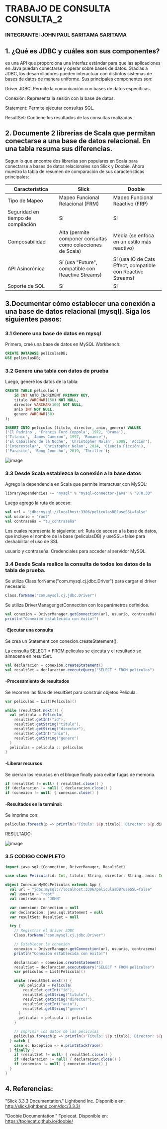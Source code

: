 # TRABAJO DE CONSULTA CONSULTA_2
### INTEGRANTE: JOHN PAUL SARITAMA SARITAMA
## 1. ¿Qué es JDBC y cuáles son sus componentes?

es una API que proporciona una interfaz estándar para que las aplicaciones en Java puedan conectarse y operar sobre bases de datos. Gracias a JDBC, los desarrolladores pueden interactuar con distintos sistemas de bases de datos de manera uniforme. Sus principales componentes son:

Driver JDBC: Permite la comunicación con bases de datos específicas.

Conexión: Representa la sesión con la base de datos.

Statement: Permite ejecutar consultas SQL.

ResultSet: Contiene los resultados de las consultas realizadas.

## 2. Documente 2 librerías de Scala que permitan conectarse a una base de datos relacional. En una tabla resuma sus diferencias.

Segun lo que encontre dos librerías son populares en Scala para conectarse a bases de datos relacionales son Slick y Doobie. Ahora muestro la tabla de resumen de comparación de sus características principales:

| Característica        | Slick                                         | Doobie                                      |
|----------------------|-----------------------------------------------|---------------------------------------------|
| Tipo de Mapeo        | Mapeo Funcional Relacional (FRM)              | Mapeo Funcional Reactivo (FRP)              |
| Seguridad en tiempo de compilación | Sí                                         | Sí                                          |
| Composabilidad       | Alta (permite componer consultas como colecciones de Scala) | Media (se enfoca en un estilo más reactivo) |
| API Asincrónica      | Sí (usa "Future", compatible con Reactive Streams) | Sí (usa IO de Cats Effect, compatible con Reactive Streams) |
| Soporte de SQL       | Sí                                            | Sí                                          |


## 3.Documentar cómo establecer una conexión a una base de datos relacional (mysql). Siga los siguientes pasos:
### 3.1 Genere una base de datos en mysql

Primero, creé una base de datos en MySQL Workbench:
```sql
CREATE DATABASE peliculasDB;
USE peliculasDB;
```
### 3.2 Genere una tabla con datos de prueba

Luego, generé los datos de la tabla:
```sql
CREATE TABLE peliculas (
    id INT AUTO_INCREMENT PRIMARY KEY,
    titulo VARCHAR(150) NOT NULL,
    director VARCHAR(100) NOT NULL,
    anio INT NOT NULL,
    genero VARCHAR(50)
);

INSERT INTO peliculas (titulo, director, anio, genero) VALUES
('El Padrino', 'Francis Ford Coppola', 1972, 'Drama'),
('Titanic', 'James Cameron', 1997, 'Romance'),
('El Caballero de la Noche', 'Christopher Nolan', 2008, 'Acción'),
('Interestelar', 'Christopher Nolan', 2014, 'Ciencia Ficción'),
('Parasite', 'Bong Joon-ho', 2019, 'Thriller');
```

![image](https://github.com/user-attachments/assets/9e8c2a7e-7688-49ed-babf-0e3fc9746eda)


### 3.3 Desde Scala establezca la conexión a la base datos
Agrego la dependencia en Scala que permite interactuar con MySQL:
```Scala
libraryDependencies += "mysql" % "mysql-connector-java" % "8.0.33"
```
Luego agrego la ruta de acceso:
```Scala
val url = "jdbc:mysql://localhost:3306/peliculasDB?useSSL=false"
val usuario = "root"
val contraseña = "tu_contraseña"
```
Los cuales representa lo siguiente:
url: Ruta de acceso a la base de datos, que incluye el nombre de la base (peliculasDB) y useSSL=false para deshabilitar el uso de SSL.

usuario y contraseña: Credenciales para acceder al servidor MySQL.

### 3.4 Desde Scala realice la consulta de todos los datos de la tabla de prueba. 

Se utiliza Class.forName("com.mysql.cj.jdbc.Driver") para cargar el driver necesario.
```Scala
Class.forName("com.mysql.cj.jdbc.Driver")
```

Se utiliza DriverManager.getConnection con los parámetros definidos.
```Scala
val conexion = DriverManager.getConnection(url, usuario, contraseña)
println("Conexión establecida con éxito!")
```


#### -Ejecutar una consulta

Se crea un Statement con conexion.createStatement().

La consulta SELECT * FROM peliculas se ejecuta y el resultado se almacena en resultSet.
```Scala
val declaracion = conexion.createStatement()
val resultSet = declaracion.executeQuery("SELECT * FROM peliculas")
```


 #### -Procesamiento de resultados

Se recorren las filas de resultSet para construir objetos Pelicula.
```Scala
var peliculas = List[Pelicula]()

while (resultSet.next()) {
  val pelicula = Pelicula(
    resultSet.getInt("id"),
    resultSet.getString("titulo"),
    resultSet.getString("director"),
    resultSet.getInt("anio"),
    resultSet.getString("genero")
  )
  peliculas = pelicula :: peliculas
}
```

#### -Liberar recursos

Se cierran los recursos en el bloque finally para evitar fugas de memoria.
```Scala
if (resultSet != null) { resultSet.close() }
if (declaracion != null) { declaracion.close() }
if (conexion != null) { conexion.close() }
```

#### -Resultados en la terminal:
Se imprime con:
```Scala
peliculas.foreach(p => println(s"Título: ${p.titulo}, Director: ${p.director}, Año: ${p.anio}, Género: ${p.genero}"))
```

RESULTADO:

![image](https://github.com/user-attachments/assets/184aa5a7-e80c-4a48-bab6-697d7eab782e)

### 3.5 CODIGO COMPLETO
```Scala
import java.sql.{Connection, DriverManager, ResultSet}

case class Pelicula(id: Int, titulo: String, director: String, anio: Int, genero: String)

object ConexionMySQLPeliculas extends App {
  val url = "jdbc:mysql://localhost:3306/peliculasDB?useSSL=false"
  val usuario = "root"
  val contrasena = "JOHN"

  var conexion: Connection = null
  var declaracion: java.sql.Statement = null
  var resultSet: ResultSet = null

  try {
    // Registrar el driver JDBC
    Class.forName("com.mysql.cj.jdbc.Driver")

    // Establecer la conexión
    conexion = DriverManager.getConnection(url, usuario, contrasena)
    println("Conexión establecida con éxito!")

    declaracion = conexion.createStatement()
    resultSet = declaracion.executeQuery("SELECT * FROM peliculas")
    var peliculas = List[Pelicula]()

    while (resultSet.next()) {
      val pelicula = Pelicula(
        resultSet.getInt("id"),
        resultSet.getString("titulo"),
        resultSet.getString("director"),
        resultSet.getInt("anio"),
        resultSet.getString("genero")
      )
      peliculas = pelicula :: peliculas
    }

    // Imprimir los datos de las peliculas
    peliculas.foreach(p => println(s"Título: ${p.titulo}, Director: ${p.director}, Año: ${p.anio}, Género: ${p.genero}"))
  } catch {
    case e: Exception => e.printStackTrace()
  } finally {
    if (resultSet != null) { resultSet.close() }
    if (declaracion != null) { declaracion.close() }
    if (conexion != null) { conexion.close() }
  }
}
```
## 4. Referencias:

"Slick 3.3.3 Documentation." Lightbend Inc. Disponible en: http://slick.lightbend.com/doc/3.3.3/

"Doobie Documentation." Tpolecat. Disponible en: https://tpolecat.github.io/doobie/


